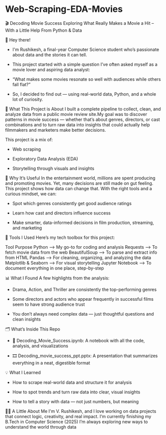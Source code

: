 # Web-Scraping-EDA-Movies
🎬 Decoding Movie Success
Exploring What Really Makes a Movie a Hit – With a Little Help From Python & Data

👋 Hey there!
- I'm Rushikesh, a final-year Computer Science student who’s passionate about data and the stories it can tell.

- This project started with a simple question I’ve often asked myself as a movie lover and aspiring data analyst:

- “What makes some movies resonate so well with audiences while others fall flat?”

- So, I decided to find out — using real-world data, Python, and a whole lot of curiosity.

📌 What This Project is About
I built a complete pipeline to collect, clean, and analyze data from a public movie review site.My goal was to discover patterns in movie success — whether that’s about genres, directors, or cast combinations
and to turn raw data into insights that could actually help filmmakers and marketers make better decisions.

This project is a mix of:

- Web scraping

- Exploratory Data Analysis (EDA)

- Storytelling through visuals and insights

💼 Why It’s Useful
In the entertainment world, millions are spent producing and promoting movies. Yet, many decisions are still made on gut feeling. This project shows how data can change that.
With the right tools and a curious mindset, we can:

- Spot which genres consistently get good audience ratings

- Learn how cast and directors influence success

- Make smarter, data-informed decisions in film production, streaming, and marketing

🧰 Tools I Used
Here’s my tech toolbox for this project:

Tool	Purpose
Python	               -->  My go-to for coding and analysis
Requests	             -->  To fetch movie data from the web
BeautifulSoup	         -->  To parse and extract info from HTML
Pandas	               -->  For cleaning, organizing, and analyzing the data
Matplotlib & Seaborn	 -->  For visual storytelling
Jupyter Notebook	     -->  To document everything in one place, step-by-step

📊 What I Found
A few highlights from the analysis:

- Drama, Action, and Thriller are consistently the top-performing genres

- Some directors and actors who appear frequently in successful films seem to have strong audience trust

- You don’t always need complex data — just thoughtful questions and clean insights

🗂 What’s Inside This Repo
- 📓 Decoding_Movie_Success.ipynb: A notebook with all the code, analysis, and visualizations

- 🎞 Decoding_movie_success_ppt.pptx: A presentation that summarizes everything in a neat, digestible format

💡 What I Learned
- How to scrape real-world data and structure it for analysis

- How to spot trends and turn raw data into clear, visual insights

- How to tell a story with data — not just numbers, but meaning

🙋‍♂️ A Little About Me
I'm V. Rushikesh, and I love working on data projects that connect logic, creativity, and real impact.
I’m currently finishing my B.Tech in Computer Science (2025)
I’m always exploring new ways to understand the world through data



